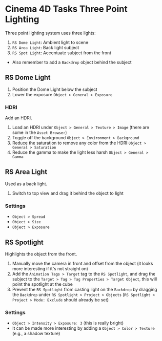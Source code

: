 # Cinema 4D Tasks Three Point Lighting

Three point lighting system uses three lights:

1. `RS Dome Light`: Ambient light to scene
2. `RS Area Light`: Back light subject
3. `RS Spot Light`: Accentuate subject from the front

- Also remember to add a `Backdrop` object behind the subject

## RS Dome Light

1. Position the Dome Light below the subject
2. Lower the exposure `Object > General > Exposure`

### HDRI

Add an HDRI.

1. Load an HDRI under `Object > General > Texture > Image` (there are some in the `Asset Browser`)
2. Toggle off the background `Object > Environment > Background`
3. Reduce the saturation to remove any color from the HDRI `Object > General > Saturation`
4. Reduce the gamma to make the light less harsh `Object > General > Gamma`

## RS Area Light

Used as a back light.

1. Switch to top view and drag it behind the object to light

### Settings

- `Object > Spread`
- `Object > Size`
- `Object > Exposure`

## RS Spotlight

Highlights the object from the front.

1. Manually move the camera in front and offset from the object (it looks more interesting if it's not straight on)
2. Add the `Animation Tags > Target` tag to the `RS Spotlight`, and drag the subject to the `Target > Tag > Tag Properties > Target Object`, this will point the spotlight at the cube
3. Prevent the `RS Spotlight` from casting light on the `Backdrop` by dragging the `Backdrop` under `RS Spotlight > Project > Objects` (`RS Spotlight > Project > Mode: Exclude` should already be set)

### Settings

- `Object > Intensity > Exposure: 3` (this is really bright)
- It can be made more interesting by adding a `Object > Color > Texture` (e.g., a shadow texture)
